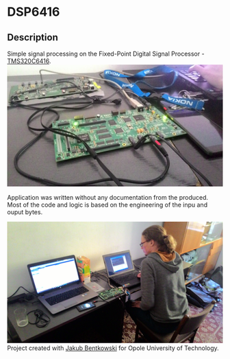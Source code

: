 # DSP6416

## Description
Simple signal processing on the Fixed-Point Digital Signal Processor - [TMS320C6416](http://www.ti.com/product/TMS320C6416).
![Photo](./DOcumentation/P_20160530_200030.jpg)

Application was written without any documentation from the produced. Most of the code and logic is based on the engineering of the inpu and ouput bytes.

![Photo](./DOcumentation/P_20160505_184810.jpg)
Project created with [Jakub Bentkowski](https://github.com/MrJaqbq) for Opole University of Technology.
